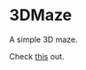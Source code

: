 # 3DMaze

A simple 3D maze.

Check [this](https://nanomichael.github.io/3DMaze/html/maze.html) out.
